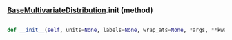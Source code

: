 ### [BaseMultivariateDistribution](BaseMultivariateDistribution.md).__init__ (method)


```py

def __init__(self, units=None, labels=None, wrap_ats=None, *args, **kwargs)

```


